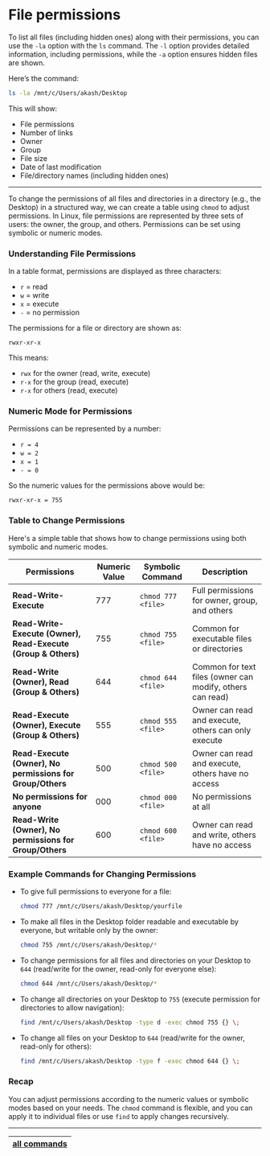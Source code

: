 # File permissions

To list all files (including hidden ones) along with their permissions, you can use the `-la` option with the `ls` command. The `-l` option provides detailed information, including permissions, while the `-a` option ensures hidden files are shown.

Here’s the command:

```bash
ls -la /mnt/c/Users/akash/Desktop
```

This will show:

- File permissions
- Number of links
- Owner
- Group
- File size
- Date of last modification
- File/directory names (including hidden ones)

---

To change the permissions of all files and directories in a directory (e.g., the Desktop) in a structured way, we can create a table using `chmod` to adjust permissions. In Linux, file permissions are represented by three sets of users: the owner, the group, and others. Permissions can be set using symbolic or numeric modes.

### Understanding File Permissions
In a table format, permissions are displayed as three characters:
- `r` = read
- `w` = write
- `x` = execute
- `-` = no permission

The permissions for a file or directory are shown as:
```
rwxr-xr-x
```
This means:
- `rwx` for the owner (read, write, execute)
- `r-x` for the group (read, execute)
- `r-x` for others (read, execute)

### Numeric Mode for Permissions
Permissions can be represented by a number:
- `r = 4`
- `w = 2`
- `x = 1`
- `- = 0`

So the numeric values for the permissions above would be:
```
rwxr-xr-x = 755
```

### Table to Change Permissions

Here's a simple table that shows how to change permissions using both symbolic and numeric modes.

| Permissions | Numeric Value | Symbolic Command        | Description                                            |
|-------------|---------------|-------------------------|--------------------------------------------------------|
| **Read-Write-Execute**  | 777           | `chmod 777 <file>`        | Full permissions for owner, group, and others           |
| **Read-Write-Execute (Owner), Read-Execute (Group & Others)** | 755           | `chmod 755 <file>`        | Common for executable files or directories              |
| **Read-Write (Owner), Read (Group & Others)** | 644           | `chmod 644 <file>`        | Common for text files (owner can modify, others can read) |
| **Read-Execute (Owner), Execute (Group & Others)** | 555           | `chmod 555 <file>`        | Owner can read and execute, others can only execute     |
| **Read-Execute (Owner), No permissions for Group/Others** | 500           | `chmod 500 <file>`        | Owner can read and execute, others have no access       |
| **No permissions for anyone** | 000           | `chmod 000 <file>`        | No permissions at all                                  |
| **Read-Write (Owner), No permissions for Group/Others** | 600           | `chmod 600 <file>`        | Owner can read and write, others have no access         |

### Example Commands for Changing Permissions

- To give full permissions to everyone for a file:
  ```bash
  chmod 777 /mnt/c/Users/akash/Desktop/yourfile
  ```

- To make all files in the Desktop folder readable and executable by everyone, but writable only by the owner:
  ```bash
  chmod 755 /mnt/c/Users/akash/Desktop/*
  ```

- To change permissions for all files and directories on your Desktop to `644` (read/write for the owner, read-only for everyone else):
  ```bash
  chmod 644 /mnt/c/Users/akash/Desktop/*
  ```

- To change all directories on your Desktop to `755` (execute permission for directories to allow navigation):
  ```bash
  find /mnt/c/Users/akash/Desktop -type d -exec chmod 755 {} \;
  ```

- To change all files on your Desktop to `644` (read/write for the owner, read-only for others):
  ```bash
  find /mnt/c/Users/akash/Desktop -type f -exec chmod 644 {} \;
  ```

### Recap

You can adjust permissions according to the numeric values or symbolic modes based on your needs. The `chmod` command is flexible, and you can apply it to individual files or use `find` to apply changes recursively.

---

| [all commands](./README.md) |
| --- |